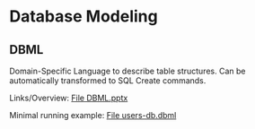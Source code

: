 # Database Modeling

## DBML
Domain-Specific Language to describe table structures. Can be automatically transformed to SQL Create commands.

Links/Overview: [File DBML.pptx](./DBML.pptx)

Minimal running example: [File users-db.dbml](./users-db.dbml)

